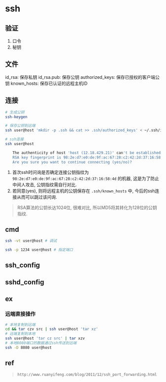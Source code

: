 # ssh

## 验证

1. 口令
2. 秘钥

## 文件

   id_rsa: 保存私钥
   id_rsa.pub: 保存公钥
   authorized_keys: 保存已授权的客户端公钥
   known_hosts: 保存已认证的远程主机ID

## 连接

```bash
# 生成公钥
ssh-keygen

# 保存公钥到远端
ssh user@host 'mkdir -p .ssh && cat >> .ssh/authorized_keys' < ~/.ssh/id_rsa.pub

# ssh连接
ssh user@host

　　The authenticity of host 'host (12.18.429.21)' can't be established.
　　RSA key fingerprint is 98:2e:d7:e0:de:9f:ac:67:28:c2:42:2d:37:16:58:4d.
　　Are you sure you want to continue connecting (yes/no)?
```

1. 首次ssh时问询是否确定连接公钥指纹为 `98:2e:d7:e0:de:9f:ac:67:28:c2:42:2d:37:16:58:4d` 的机器, 这是为了防止中间人攻击, 公钥指纹需自行对比.
2. 若同意(yes), 则将远程主机的公钥保存在 `.ssh/known_hosts` 中, 今后的ssh连接从而可以跳过该问询.

> RSA算法的公钥长达1024位, 很难对比, 所以MD5将其转化为128位的公钥指纹.

## cmd

```bash
ssh -vt user@host # 调试

ssh -p 1234 user@host # 指定端口

```

## ssh_config

## sshd_config

## ex

### 远端直接操作

```bash
# 本地复制到远端
cd && tar czv src | ssh user@host 'tar xz'
# 远端复制到本地
ssh user@host 'tar cz src' | tar xzv
# 本地8080端口的数据通过ssh传送到远端
ssh -D 8080 user@host
```

## ref

> `http://www.ruanyifeng.com/blog/2011/12/ssh_port_forwarding.html`
